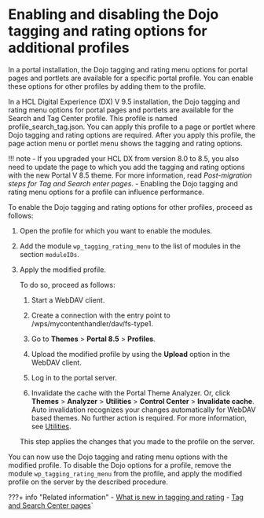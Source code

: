 # Enabling and disabling the Dojo tagging and rating options for additional profiles

In a portal installation, the Dojo tagging and rating menu options for portal pages and portlets are available for a specific portal profile. You can enable these options for other profiles by adding them to the profile.

In a HCL Digital Experience (DX) V 9.5 installation, the Dojo tagging and rating menu options for portal pages and portlets are available for the Search and Tag Center profile. This profile is named profile\_search\_tag.json. You can apply this profile to a page or portlet where Dojo tagging and rating options are required. After you apply this profile, the page action menu or portlet menu shows the tagging and rating options.

!!! note
    -   If you upgraded your HCL DX from version 8.0 to 8.5, you also need to update the page to which you add the tagging and rating options with the new Portal V 8.5 theme. For more information, read *Post-migration steps for Tag and Search enter pages*.
    -   Enabling the Dojo tagging and rating menu options for a profile can influence performance.

To enable the Dojo tagging and rating options for other profiles, proceed as follows:

1.  Open the profile for which you want to enable the modules.

2.  Add the module `wp_tagging_rating_menu` to the list of modules in the section `moduleIDs`.

3.  Apply the modified profile.

    To do so, proceed as follows:

    1.  Start a WebDAV client.

    2.  Create a connection with the entry point to /wps/mycontenthandler/dav/fs-type1.

    3.  Go to **Themes** \> **Portal 8.5** \> **Profiles**.

    4.  Upload the modified profile by using the **Upload** option in the WebDAV client.

    5.  Log in to the portal server.

    6.  Invalidate the cache with the Portal Theme Analyzer. Or, click **Themes** \> **Analyzer** \> **Utilities** \> **Control Center** \> **Invalidate cache**. Auto invalidation recognizes your changes automatically for WebDAV based themes. No further action is required. For more information, see [Utilities](../../themes_skins/the_module_framework/themeopt_analyzer/utilities/index.md).

    This step applies the changes that you made to the profile on the server.


You can now use the Dojo tagging and rating menu options with the modified profile. To disable the Dojo options for a profile, remove the module `wp_tagging_rating_menu` from the profile, and apply the modified profile on the server by the described procedure.


???+ info "Related information"
    - [What is new in tagging and rating](../tag_rate_whatsnew.md)
    - [Tag and Search Center pages](../../../deploy_dx/manage/migrate/next_steps/post_mig_activities/portal_task/mig_post_tagsearchpages.md)`

